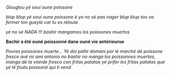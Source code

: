*Glouglou yé soui oune poissone*

*blop blop yé soui oune poissone é yo no sé pas nager*
*blup blup tou va fermer ton gueyle car tu es réloute*

*yé no sé NADA !!!*
*bashir mangamos los poissones muertos*

**Bachir a été ouné poissonné dane ouné vie antérieurue**

*Povres poissones muerte...*
*Yé doi paltir domani por lé marché dé poissone fresce avé mi ami antonio*
*no bashir no manga los poissonnes muertos, manga dé la viande fresco con fritas patatas*
*yé prifer les fritas patatas qué yé lé foutu poissoné qui ti vend*